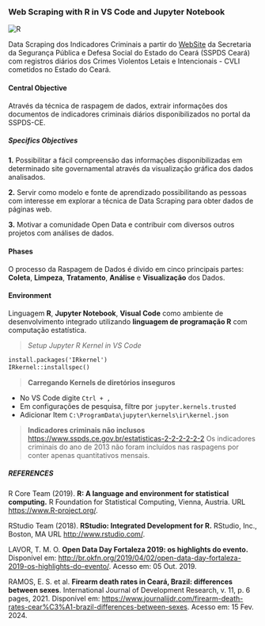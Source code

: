 ### Web Scraping with R in VS Code and Jupyter Notebook

![R](https://scrape-it.cloud/assets/cache_image/assets/blog_img/web-scraping-in-r_1280x533_301.webp)

Data Scraping dos Indicadores Criminais a partir do [WebSite](https://www.sspds.ce.gov.br/) da Secretaria da Segurança Pública e Defesa Social do Estado do Ceará (SSPDS Ceará) com registros diários dos Crimes Violentos Letais e Intencionais - CVLI cometidos no Estado do Ceará.

#### Central Objective
Através da técnica de raspagem de dados, extrair informações dos documentos de indicadores criminais diários disponibilizados no portal da SSPDS-CE.

##### Specifics Objectives
**1.** Possibilitar a fácil compreensão das informações disponibilizadas em determinado site governamental através da visualização gráfica dos dados analisados.

**2.** Servir como modelo e fonte de aprendizado possibilitando as pessoas com interesse em explorar a técnica de Data Scraping para obter dados de páginas web.

**3.** Motivar a comunidade Open Data e contribuir com diversos outros projetos com análises de dados.

#### Phases
O processo da Raspagem de Dados é divido em cinco principais partes:
**Coleta**, **Limpeza**, **Tratamento**, **Análise** e **Visualização** dos Dados.

#### Environment
Linguagem **R**, **Jupyter Notebook**, **Visual Code** como ambiente de desenvolvimento integrado utilizando **linguagem de programação R** com computação estatística.

> *Setup Jupyter R Kernel in VS Code*
  ```cmd
  install.packages('IRkernel')
  IRkernel::installspec()
  ```
> **Carregando Kernels de diretórios inseguros**
  - No VS Code digite `Ctrl + ,`
  - Em configurações de pesquisa, filtre por `jupyter.kernels.trusted`
  - Adicionar Item `C:\ProgramData\jupyter\kernels\ir\kernel.json`

> **Indicadores criminais não inclusos**
  https://www.sspds.ce.gov.br/estatisticas-2-2-2-2-2-2
  Os indicadores criminais do ano de 2013 não foram incluídos nas raspagens por conter apenas quantitativos mensais.

##### REFERENCES
R Core Team (2019). **R: A language and environment for statistical computing.** R Foundation for Statistical Computing, Vienna, Austria. URL https://www.R-project.org/.

RStudio Team (2018). **RStudio: Integrated Development for R.** RStudio, Inc., Boston, MA URL http://www.rstudio.com/.

LAVOR, T. M. O. **Open Data Day Fortaleza 2019: os highlights do evento.** Disponível em: http://br.okfn.org/2019/04/02/open-data-day-fortaleza-2019-os-highlights-do-evento/. Acesso em: 05 Out. 2019.

RAMOS, E. S. et al. **Firearm death rates in Ceará, Brazil: differences between sexes**. International Journal of Development Research, v. 11, p. 6 pages, 2021. Disponível em: https://www.journalijdr.com/firearm-death-rates-cear%C3%A1-brazil-differences-between-sexes. Acesso em: 15 Fev. 2024.